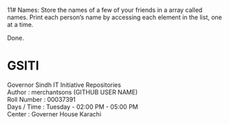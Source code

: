 11# Names: Store the names of a few of your friends in a array called names. Print each person’s name
    by accessing each element in the list, one at a time.

Done.




# GSITI
Governor Sindh IT Initiative Repositories <br>
Author       : merchantsons (GITHUB USER NAME) <br>
Roll Number  : 00037391 <br>
Days / Time  : Tuesday - 02:00 PM - 05:00 PM <br>
Center       : Governer House Karachi <br>